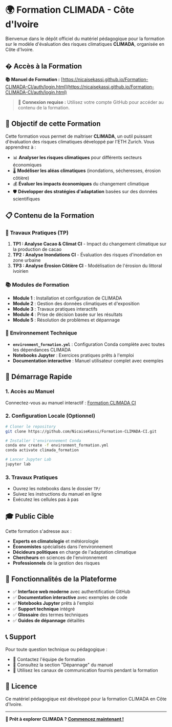 # 🌍 Formation CLIMADA - Côte d'Ivoire

Bienvenue dans le dépôt officiel du matériel pédagogique pour la formation sur le modèle d'évaluation des risques climatiques **CLIMADA**, organisée en Côte d'Ivoire.

## � Accès à la Formation

**📚 Manuel de Formation :** [https://nicaisekassi.github.io/Formation-CLIMADA-CI/auth/login.html](https://nicaisekassi.github.io/Formation-CLIMADA-CI/auth/login.html)

> 🔐 **Connexion requise :** Utilisez votre compte GitHub pour accéder au contenu de la formation.

## 🎯 Objectif de cette Formation

Cette formation vous permet de maîtriser **CLIMADA**, un outil puissant d'évaluation des risques climatiques développé par l'ETH Zurich. Vous apprendrez à :

- 📊 **Analyser les risques climatiques** pour différents secteurs économiques
- 🌡️ **Modéliser les aléas climatiques** (inondations, sécheresses, érosion côtière)
- 💰 **Évaluer les impacts économiques** du changement climatique
- 🛡️ **Développer des stratégies d'adaptation** basées sur des données scientifiques

## 📋 Contenu de la Formation

### 📓 **Travaux Pratiques (TP)**

1. **TP1 : Analyse Cacao & Climat CI** - Impact du changement climatique sur la production de cacao
2. **TP2 : Analyse Inondations CI** - Évaluation des risques d'inondation en zone urbaine
3. **TP3 : Analyse Érosion Côtière CI** - Modélisation de l'érosion du littoral ivoirien

### 📚 **Modules de Formation**

- **Module 1** : Installation et configuration de CLIMADA
- **Module 2** : Gestion des données climatiques et d'exposition
- **Module 3** : Travaux pratiques interactifs
- **Module 4** : Prise de décision basée sur les résultats
- **Module 5** : Résolution de problèmes et dépannage

### 🐍 **Environnement Technique**

- **`environment_formation.yml`** : Configuration Conda complète avec toutes les dépendances CLIMADA
- **Notebooks Jupyter** : Exercices pratiques prêts à l'emploi
- **Documentation interactive** : Manuel utilisateur complet avec exemples

## 🚀 Démarrage Rapide

### 1. **Accès au Manuel**
Connectez-vous au manuel interactif : [Formation CLIMADA CI](https://nicaisekassi.github.io/Formation-CLIMADA-CI/auth/login.html)

### 2. **Configuration Locale** (Optionnel)
```bash
# Cloner le repository
git clone https://github.com/NicaiseKassi/Formation-CLIMADA-CI.git

# Installer l'environnement Conda
conda env create -f environment_formation.yml
conda activate climada_formation

# Lancer Jupyter Lab
jupyter lab
```

### 3. **Travaux Pratiques**
- Ouvrez les notebooks dans le dossier `TP/`
- Suivez les instructions du manuel en ligne
- Exécutez les cellules pas à pas

## 🎓 Public Cible

Cette formation s'adresse aux :
- **Experts en climatologie** et météorologie
- **Économistes** spécialisés dans l'environnement
- **Décideurs politiques** en charge de l'adaptation climatique
- **Chercheurs** en sciences de l'environnement
- **Professionnels** de la gestion des risques

## 🌟 Fonctionnalités de la Plateforme

- ✅ **Interface web moderne** avec authentification GitHub
- ✅ **Documentation interactive** avec exemples de code
- ✅ **Notebooks Jupyter** prêts à l'emploi
- ✅ **Support technique** intégré
- ✅ **Glossaire** des termes techniques
- ✅ **Guides de dépannage** détaillés

## 📞 Support

Pour toute question technique ou pédagogique :
- 📧 Contactez l'équipe de formation
- 📝 Consultez la section "Dépannage" du manuel
- 💬 Utilisez les canaux de communication fournis pendant la formation

## 📄 Licence

Ce matériel pédagogique est développé pour la formation CLIMADA en Côte d'Ivoire.

---

**🎯 Prêt à explorer CLIMADA ? [Commencez maintenant !](https://nicaisekassi.github.io/Formation-CLIMADA-CI/auth/login.html)**
